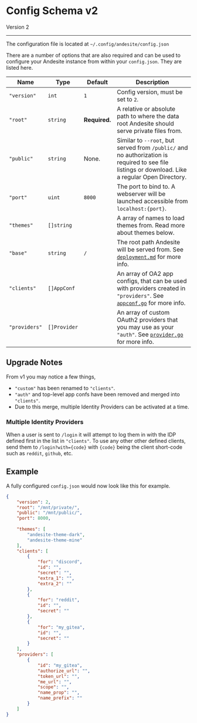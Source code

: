 # Config Schema v2

Version 2

---------

The configuration file is located at `~/.config/andesite/config.json`

There are a number of options that are also required and can be used to configure your Andesite instance from within your `config.json`. They are listed here.

| Name | Type | Default | Description |
|------|------|---------|-------------|
| `"version"` | `int` | `1` | Config version, must be set to `2`. |
| `"root"` | `string` | **Required.** | A relative or absolute path to where the data root Andesite should serve private files from. |
| `"public"` | `string` | None. | Similar to `--root`, but served from `/public/` and no authorization is required to see file listings or download. Like a regular Open Directory. |
| `"port"` | `uint` | `8000` | The port to bind to. A webserver will be launched accessible from `localhost:{port}`. |
| `"themes"` | `[]string` | ` ` | A array of names to load themes from. Read more about themes below. |
| `"base"` | `string` | `/` | The root path Andesite will be served from. See [`deployment.md`](docs/deployment.md) for more info. |
| `"clients"` | `[]AppConf` | ` ` | An array of OA2 app configs, that can be used with providers created in `"providers"`. See [`appconf.go`](https://github.com/nektro/go.oauth2#appconf-schema) for more info. |
| `"providers"` | `[]Provider` | ` ` | An array of custom OAuth2 providers that you may use as your `"auth"`. See [`provider.go`](https://github.com/nektro/go.oauth2#provider-schema) for more info. |

## Upgrade Notes
From v1 you may notice a few things,

- `"custom"` has been renamed to `"clients"`.
- `"auth"` and top-level app confs have been removed and merged into `"clients"`.
- Due to this merge, multiple Identity Providers can be activated at a time.

### Multiple Identity Providers
When a user is sent to `/login` it will attempt to log them in with the IDP defined first in the list in `"clients"`. To use any other other defined clients, send them to `/login?with={code}` with `{code}` being the client short-code such as `reddit`, `github`, etc.

## Example
A fully configured `config.json` would now look like this for example.
```json
{
    "version": 2,
	"root": "/mnt/private/",
	"public": "/mnt/public/",
    "port": 8000,
    
    "themes": [
        "andesite-theme-dark",
        "andesite-theme-mine"
    ],
    "clients": [
        {
            "for": "discord",
            "id": "",
            "secret": "",
            "extra_1": "",
            "extra_2": ""
        },
        {
            "for": "reddit",
            "id": "",
            "secret": ""
        },
        {
            "for": "my_gitea",
            "id": "",
            "secret": ""
        }
    ],
    "providers": [
		{
			"id": "my_gitea",
			"authorize_url": "",
			"token_url": "",
			"me_url": "",
			"scope": "",
			"name_prop": "",
			"name_prefix": ""
		}
	]
}
```
